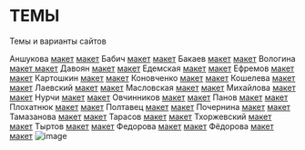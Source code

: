 # ТЕМЫ
Темы и варианты сайтов



Аншукова	[макет](https://www.figma.com/design/CDIskeDKH8weTxq0bCASer/LEVEL-Fitness-%2F-Main-(PROD)?node-id=0-1&p=f&t=hndSXKGgMSVig41H-0)	[макет](https://www.figma.com/design/CDIskeDKH8weTxq0bCASer/LEVEL-Fitness-%2F-Main-(PROD)?node-id=0-1&p=f&t=hndSXKGgMSVig41H-0)
Бабич	[макет](https://www.figma.com/design/QMBCwrRYMZkdegVS5hYDWQ/%D1%85%D0%B8%D0%BC%D1%87%D0%B8%D1%81%D1%82%D0%BA%D0%B0?node-id=392-2&p=f&t=813sqDtMO77A1kWq-0)	[макет](https://www.figma.com/design/v6H38JFUVvCffCatJlfu6l/%D0%BA%D1%83%D1%80%D1%81%D1%8B-%D0%B8%D0%BD%D0%B2%D0%B5%D1%81%D1%82%D0%BE%D1%80%D0%B0?node-id=0-1&p=f&t=gKXO9RmPhfxoFrkz-0)
Бакаев	[макет](https://www.figma.com/design/IDdWJx6mF2zcwXG9IHCTeW/%D1%87%D0%B0%D0%B9%D0%BD%D0%B8%D0%BA?node-id=0-1&p=f&t=lAC19vXwhjamCXpj-0)	[макет](https://www.figma.com/design/23cqsV7UvjsABiA3wLs447/%D0%BC%D0%B5%D1%82%D0%B0%D0%BB%D0%BB%D0%BE%D0%BE%D0%B1%D1%80%D0%B0%D0%B1%D0%BE%D1%82%D0%BA%D0%B0?node-id=0-1&p=f&t=KCCop5NPmGsfRvwR-0)
Вологина	[макет ](https://www.figma.com/design/Bcd3633Hu10Li0aeGOBevd/%D0%BF%D0%B0%D0%BA%D0%B5%D1%82%D1%8B?node-id=0-1&p=f&t=KcLoqluwekulwqhA-0)	[макет](https://www.figma.com/design/Bcd3633Hu10Li0aeGOBevd/%D0%BF%D0%B0%D0%BA%D0%B5%D1%82%D1%8B?node-id=0-1&p=f&t=KcLoqluwekulwqhA-0)
Давоян	[макет](https://www.figma.com/design/Z7laMvcwVncCLde58Y3CCf/%D0%B4%D0%B8%D0%B4%D0%B6%D0%B8%D1%82%D0%B0%D0%BB-%D0%B0%D0%B3%D0%B5%D0%BD%D1%82%D1%81%D1%82%D0%B2%D0%BE?node-id=0-1&p=f&t=YEsRI3Z3XCmzOM37-0)	[макет](https://www.figma.com/design/gsOhjFFQhugmWeL0Mj50nM/%D1%80%D0%B5%D0%BA%D0%BB%D0%B0%D0%BC%D0%B0?node-id=0-1&p=f&t=Sn6EwybhLrCdNupQ-0)
Едемская	[макет](https://www.figma.com/design/Ctsx4INpKuUAqDXuL2XCeW/%D0%BC%D0%B5%D0%B4-%D0%BF%D0%BE%D0%BC%D0%BE%D1%89%D1%8C?node-id=0-1&p=f&t=bPNgz5JtxR51dc1r-0)	[макет](https://www.figma.com/design/MKDp0iBRQTvc2UhqoZdM6b/%D0%BC%D0%B0%D0%B3%D0%B0%D0%B7%D0%B8%D0%BD-%D1%81-%D1%82%D0%BE%D0%B2%D0%B0%D1%80%D0%B0%D0%BC%D0%B8?node-id=0-1&p=f&t=dlC4XiYpHy1nmgqd-0)
Ефремов	[макет](https://www.figma.com/design/p9gw45AZjLk1y0KBHKJypG/%D0%B7%D0%B0%D0%B3%D1%80%D0%B0%D0%BD%D0%BF%D0%B0%D1%81%D0%BF%D0%BE%D1%80%D1%82?node-id=307-2&t=K826XpdHicxBtUIq-0)	[макет](https://www.figma.com/design/vpELuRTqcJXnz3IC0r8LC3/%D0%B2%D0%B5%D0%B1-%D1%81%D1%82%D1%83%D0%B4%D0%B8%D1%8F?node-id=3-0&p=f&t=BeGXEUiEaFVGc1pW-0)
Картошкин	[макет](https://www.figma.com/design/dQak61zg9kZfiyRzs61epE/%D0%B3%D1%80%D0%B0%D1%84%D1%84%D0%B8%D1%82%D0%B8?node-id=0-1&p=f&t=gt7dMjP8Tj5CLEDJ-0)	[макет](https://www.figma.com/design/45faMxJUUkclseaA4lqhhl/%D1%88%D0%BA%D0%BE%D0%BB%D0%B0-%D0%B0%D0%BD%D0%B3%D0%BB%D0%B8%D0%B9%D1%81%D0%BA%D0%BE%D0%B3%D0%BE?node-id=0-1&p=f&t=9N92ggj0m2vUBlTX-0)
Коновченко	[макет](https://www.figma.com/design/7nFCrFNELzGPlOrcyblm9c/%D0%BD%D0%B5%D0%B4%D0%B2%D0%B8%D0%B6%D0%B8%D0%BC%D0%BE%D1%81%D1%82%D1%8C-%D0%B3%D1%80%D1%83%D0%B7%D0%B8%D1%8F?node-id=0-1&p=f&t=2SGbIAd33502qfal-0)	[макет](https://www.figma.com/design/pLnM7X9KdeXdfMLpQOWDO0/%D0%B0%D0%B2%D1%82%D0%BE%D0%B2%D1%8B%D1%85%D0%BE%D0%B4%D0%BD%D1%8B%D0%B5?node-id=95-766&t=qpSOOPyYIfy9swQX-0)
Кошелева	[макет](https://www.figma.com/design/5TAKEABALF7UdmNDDVILFY/%D1%88%D0%BA%D0%BE%D0%BB%D0%B0-%D1%81%D0%B5%D1%80%D1%84%D0%B8%D0%BD%D0%B3%D0%B0?node-id=0-1&p=f&t=Rh65R11ty7NSl6EU-0)	[макет](https://www.figma.com/design/vpELuRTqcJXnz3IC0r8LC3/%D0%B2%D0%B5%D0%B1-%D1%81%D1%82%D1%83%D0%B4%D0%B8%D1%8F?node-id=3-0&p=f&t=BeGXEUiEaFVGc1pW-0)
Лаевский	[макет](https://www.figma.com/design/2yOWP9KnyIpjMcAamZKsz3/%D0%B0%D0%B2%D1%82%D0%BE?node-id=0-1&p=f&t=DrzMZsVp6EpPxenm-0)	[макет](https://www.figma.com/design/2ID86uO32avVumv7dv4BQh/%D1%81%D0%BA%D0%BB%D0%B0%D0%B4%D1%81%D0%BA%D0%B0%D1%8F-%D0%BB%D0%BE%D0%B3%D0%B8%D1%81%D1%82%D0%B8%D0%BA%D0%B0?node-id=0-1&p=f&t=kep5IasEB2EcjNs5-0)
Масловская	[макет](https://www.figma.com/design/qVwYCYuj6ZyocXDtyKRPtg/%D1%81%D0%BE%D1%83%D1%81-%D0%B4%D0%BB%D1%8F-%D0%BA%D0%BE%D1%84%D0%B5?node-id=0-1&p=f&t=StTDPD9WbNk1mqcF-0)	[макет](https://www.figma.com/design/Mw8KjEfnPPP07lJeoJdFIV/VPN?node-id=0-1&p=f&t=5Vi8DGpOnWkHGMnp-0)
Михайлова	[макет](https://www.figma.com/design/LVwLnox2Z0bUolNDQQo58i/%D0%9F%D0%B5%D0%BD%D0%BE%D0%BF%D0%BB%D0%B0%D1%81%D1%82?node-id=2-6&p=f&t=EhZijyCEIe7SjuXm-0)	[макет](https://www.figma.com/design/wHtk9EN8DTPBG5aQennqmG/%D1%80%D0%B0%D1%81%D1%82%D0%B5%D0%BD%D0%B8%D1%8F-%D0%B2-%D0%B8%D0%BD%D1%82%D0%B5%D1%80%D1%8C%D0%B5%D1%80%D0%B5?node-id=0-1&p=f&t=Wr9K8WJKA1b8ZiP5-0)
Нурчи	[макет](https://www.figma.com/design/ZlXzt2jmU6BCoFpDBa9sFh/%D0%BA%D0%BE%D0%B2%D1%80%D0%B8%D0%BA%D0%B8-%D0%B4%D0%BB%D1%8F-%D0%B0%D0%B2%D1%82%D0%BE?node-id=0-1&p=f&t=OqlEthEiYVO3ZY75-0	) [макет](https://www.figma.com/design/kKcfvyJhwl475qRHBodLrR/%D0%BE%D0%B7%D0%B5%D0%BB%D0%B5%D0%BD%D0%B5%D0%BD%D0%B8%D0%B5?node-id=0-1&p=f&t=D1Zk1FlK6ZPvZJ4F-0)
Овчинников	[макет](https://www.figma.com/design/tc8c4eVBscMQS0IkiJ9ksU/%D0%BA%D0%BE%D1%81%D1%82%D1%8E%D0%BC?node-id=0-1&p=f&t=FDkIiylWa0uQC9C6-0)	[макет](https://www.figma.com/design/vrfes2odB5WyNaa8qzrfqn/%D1%84%D0%B8%D0%BD%D0%B0%D0%BD%D1%81%D0%BE%D0%B2%D1%8B%D0%B9-%D0%BF%D0%BE%D0%BC%D0%BE%D1%89%D0%BD%D0%B8%D0%BA?node-id=1479-13128&p=f&t=YMmELAs0Fu2JV9kY-0)
Панов	[макет](https://www.figma.com/design/goVn5q7DTI3NPgSFCecqfn/%D0%BE%D1%87%D0%BA%D0%B8?node-id=0-1&p=f&t=KneqWfXFN182kGQ1-0)	[макет](https://www.figma.com/design/U7oraQeJTGrunTiFL6QjeY/%D0%B5%D0%B3%D0%B8%D0%BF%D0%B5%D1%82?node-id=4712-4&p=f&t=b15g4VGmJ6tpEKix-0)
Плохатнюк	[макет](https://www.figma.com/design/8kWzsGIVrj5sSrHs2u9XB8/%D0%BD%D0%BE%D1%83%D1%82?node-id=0-1&p=f&t=MKjM6QfxL4hr1w9l-0)	[макет](https://www.figma.com/design/6kKMQSH2BQOlETFGc1jGgW/%D0%BF%D0%BE%D0%B9%D0%B7%D0%BE%D0%BD?node-id=0-1&p=f&t=X1ayDS7sIOadSTL0-0)
Полтавец	[макет](https://www.figma.com/design/224awRJePufCipX454Hv7L/%D1%81%D1%82%D1%80%D0%B0%D1%85%D0%BE%D0%B2%D0%BE%D0%B5-%D0%B0%D0%B3%D0%B5%D0%BD%D1%82%D1%81%D1%82%D0%B2%D0%BE?node-id=0-1&p=f&t=13qtE1TGpsnrzoh9-0)	[макет](https://www.figma.com/design/2VodSB3L4rkOx0ZqJJ45lI/%D0%B0%D0%BA%D1%81%D0%B5%D1%81%D1%81%D1%83%D0%B0%D1%80%D1%8B?node-id=0-1&p=f&t=Vv0WasRy60bjPgkL-0)
Почернина	[макет](https://www.figma.com/design/XsOp5J3HjpPa66JBjr7UBl/%D1%8E%D1%80%D0%B8%D1%81%D1%82?node-id=0-1&p=f&t=rCtWsYatBcObwz4k-0)	[макет](https://www.figma.com/design/zu0gSGqjl6YIzHL5hlXWtf/%D1%80%D0%BE%D0%B7%D1%8B?node-id=0-1&p=f&t=KJdDsnbj0WYCc5zy-0)
Тамазанова	[макет](https://www.figma.com/design/AiIxpp3hwZKQlayJ7aBM5l/%D0%B8%D0%B7%D0%B4%D0%B5%D0%BB%D0%B8%D1%8F-%D0%B8%D0%B7-%D0%BA%D0%B0%D0%BC%D0%BD%D1%8F?node-id=0-1&p=f&t=YOSimmRXfp9ejK2V-0	) [макет](https://www.figma.com/design/A0sN4ybXOXzKPywak9cJYR/%D1%8D%D1%81%D1%82%D0%B5%D1%82%D0%B8%D1%87%D0%B5%D1%81%D0%BA%D0%B0%D1%8F-%D0%BA%D0%BE%D1%81%D0%BC%D0%B5%D1%82%D0%BE%D0%BB%D0%BE%D0%B3%D0%B8%D1%8F?node-id=2-160&p=f&t=QzdcFdCJ2M4gYxwY-0)
Тарасов	[макет](https://www.figma.com/design/JyqDDvxZoq6TvukY9NthsH/%D0%B0%D0%B2%D1%82%D0%BE%D1%82%D0%BE%D0%B2%D0%B0%D1%80%D1%8B?node-id=0-1&p=f&t=xngeCVDbT85pCZwa-0)	[макет](https://www.figma.com/design/AU5SRNBLAbx2j5P2oxOjDO/%D0%B3%D0%B0%D0%B4%D0%B6%D0%B5%D1%82%D1%8B-%D0%BD%D0%B0-%D0%B7%D0%B0%D0%BA%D0%B0%D0%B7?node-id=0-1&p=f&t=LmaLdGkacru5MEG4-0)
Тхоржевский	[макет](https://www.figma.com/design/wPUJ5P0a78pNMBsM6TvtHQ/%D0%BA%D0%BB%D0%B8%D0%BD%D0%B8%D0%BA%D0%B0?node-id=0-1&p=f&t=g2oHdL1qbn0PvMsc-0)	[макет](https://www.figma.com/design/BKduxHxFf0tHqXeXcrBdmy/%D0%B4%D0%B5%D0%BC%D0%BE%D0%BD%D1%82%D0%B0%D0%B6-%D0%BF%D0%B5%D1%80%D0%B5%D0%B3%D0%BE%D1%80%D0%BE%D0%B4%D0%BE%D0%BA?node-id=0-1&p=f&t=De9m10AAKf6ZlmS1-0)
Тыртов	[макет](https://www.figma.com/design/yJodMgILMUQhW9FrrPyU4h/%D0%9C%D0%B0%D0%B3%D0%B0%D0%B7%D0%B8%D0%BD-%D1%87%D0%B0%D1%81%D0%BE%D0%B2?node-id=317-570&p=f&t=SQJBk1cq24vXfQXA-0)	[макет](https://www.figma.com/design/2i1cbcVlKdZp4eEMXJXBo9/%D0%B3%D0%B0%D0%B4%D0%B6%D0%B5%D1%82?node-id=0-1&p=f&t=xvWK6j1Hq9oI05YY-0)
Федорова	[макет](https://www.figma.com/design/BV0xI8E2LHP3oVihgcoXGq/%D1%80%D0%B5%D0%BA%D0%BB%D0%B0%D0%BC%D0%BD%D0%BE%D0%B5-%D0%B0%D0%B3%D0%B5%D0%BD%D1%82%D1%81%D1%82%D0%B2%D0%BE?node-id=0-1&p=f&t=w9Aq5LceINEYVEs0-0)	[макет](https://www.figma.com/design/PM2w2JNUQpBQIyThwydfGE/%D0%BA%D1%83%D1%80%D1%81-%D0%BF%D0%BE-%D0%BA%D0%BE%D0%BC%D0%BF%D1%8C%D1%8E%D1%82%D0%B5%D1%80%D0%BD%D0%BE%D0%B9-%D1%81%D0%B1%D0%BE%D1%80%D0%BA%D0%B5?node-id=0-1&p=f&t=QTUgzivCBzeBnj4g-0)
Фёдорова	[макет](https://www.figma.com/design/Bcd3633Hu10Li0aeGOBevd/%D0%BF%D0%B0%D0%BA%D0%B5%D1%82%D1%8B?node-id=0-1&p=f&t=KcLoqluwekulwqhA-0)	[макет](https://www.figma.com/design/Y0KlJldsoUJPP7qqnxXC1q/%D0%BA%D0%BE%D1%81%D0%BC%D0%BE%D1%81?node-id=0-1&p=f&t=XXqwHtNW6Z6OWvl8-0)
![image](https://github.com/user-attachments/assets/5e6026bc-38c9-4236-a0f2-45f0458082eb)
